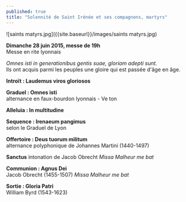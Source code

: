 ```yaml
---
published: true
title: "Solennité de Saint Irénée et ses compagnons, martyrs"
---
```




![saints matyrs.jpg]({{site.baseurl}}/images/saints matyrs.jpg)



**Dimanche 28 juin 2015, messe de 19h**  
Messe en rite lyonnais

*Omnes isti in generationibus gentis suae, gloriam adepti sunt.*  
Ils ont acquis parmi les peuples une gloire qui est passée d'âge en âge.  

**Introït : Laudemus viros gloriosos**  

**Graduel : Omnes isti**  
alternance en faux-bourdon lyonnais - Ve ton

**Alleluia : In multitudine**  

**Sequence : Irenaeum pangimus**  
selon le Graduel de Lyon

**Offertoire : Deus tuorum militum**  
alternance polyphonique de Johannes Martini (1440-1497)

**Sanctus**
intonation de Jacob Obrecht *Missa Malheur me bat*  

**Communion : Agnus Dei**  
Jacob Obrecht (1455-1507) *Missa Malheur me bat*  

**Sortie : Gloria Patri**  
William Byrd (1543-1623)
